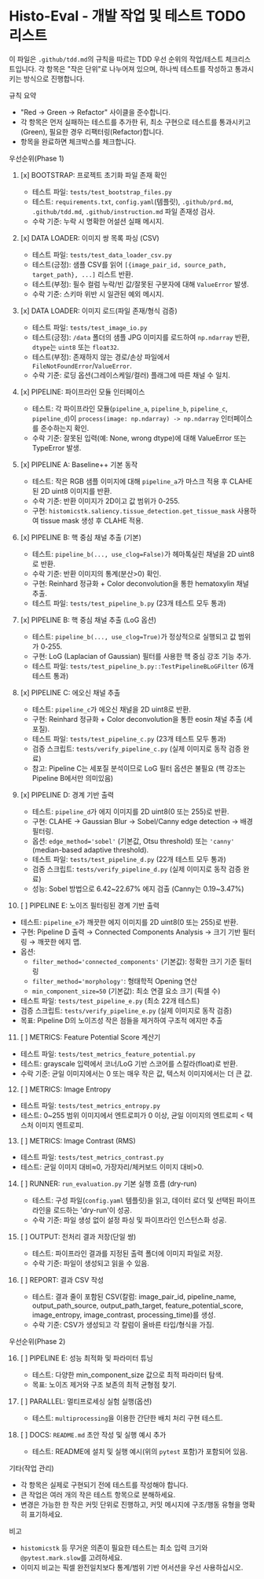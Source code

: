 
# Histo-Eval - 개발 작업 및 테스트 TODO 리스트

이 파일은 `.github/tdd.md`의 규칙을 따르는 TDD 우선 순위의 작업/테스트 체크리스트입니다. 각 항목은 "작은 단위"로 나누어져 있으며, 하나씩 테스트를 작성하고 통과시키는 방식으로 진행합니다.

규칙 요약

- "Red → Green → Refactor" 사이클을 준수합니다.
- 각 항목은 먼저 실패하는 테스트를 추가한 뒤, 최소 구현으로 테스트를 통과시키고(Green), 필요한 경우 리팩터링(Refactor)합니다.
- 항목을 완료하면 체크박스를 체크합니다.

우선순위(Phase 1)

1. [x] BOOTSTRAP: 프로젝트 초기화 파일 존재 확인
   - 테스트 파일: `tests/test_bootstrap_files.py`
   - 테스트: `requirements.txt`, `config.yaml`(템플릿), `.github/prd.md`, `.github/tdd.md`, `.github/instruction.md` 파일 존재성 검사.
   - 수락 기준: 누락 시 명확한 어설션 실패 메시지.

2. [x] DATA LOADER: 이미지 쌍 목록 파싱 (CSV)
   - 테스트 파일: `tests/test_data_loader_csv.py`
   - 테스트(긍정): 샘플 CSV를 읽어 `[{image_pair_id, source_path, target_path}, ...]` 리스트 반환.
   - 테스트(부정): 필수 컬럼 누락/빈 값/잘못된 구분자에 대해 `ValueError` 발생.
   - 수락 기준: 스키마 위반 시 일관된 예외 메시지.

3. [x] DATA LOADER: 이미지 로드(파일 존재/형식 검증)
   - 테스트 파일: `tests/test_image_io.py`
   - 테스트(긍정): `/data` 폴더의 샘플 JPG 이미지를 로드하여 `np.ndarray` 반환, `dtype`는 `uint8` 또는 `float32`.
   - 테스트(부정): 존재하지 않는 경로/손상 파일에서 `FileNotFoundError`/`ValueError`.
   - 수락 기준: 로딩 옵션(그레이스케일/컬러) 플래그에 따른 채널 수 일치.

4. [x] PIPELINE: 파이프라인 모듈 인터페이스
   - 테스트: 각 파이프라인 모듈(`pipeline_a`, `pipeline_b`, `pipeline_c`, `pipeline_d`)이 `process(image: np.ndarray) -> np.ndarray` 인터페이스를 준수하는지 확인.
   - 수락 기준: 잘못된 입력(예: None, wrong dtype)에 대해 ValueError 또는 TypeError 발생.

5. [x] PIPELINE A: Baseline++ 기본 동작
   - 테스트: 작은 RGB 샘플 이미지에 대해 `pipeline_a`가 마스크 적용 후 CLAHE된 2D uint8 이미지를 반환.
   - 수락 기준: 반환 이미지가 2D이고 값 범위가 0-255.
   - 구현: `histomicstk.saliency.tissue_detection.get_tissue_mask` 사용하여 tissue mask 생성 후 CLAHE 적용.

6. [x] PIPELINE B: 핵 중심 채널 추출 (기본)
   - 테스트: `pipeline_b(..., use_clog=False)`가 헤마톡실린 채널을 2D uint8로 반환.
   - 수락 기준: 반환 이미지의 통계(분산>0) 확인.
   - 구현: Reinhard 정규화 + Color deconvolution을 통한 hematoxylin 채널 추출.
   - 테스트 파일: `tests/test_pipeline_b.py` (23개 테스트 모두 통과)

7. [x] PIPELINE B: 핵 중심 채널 추출 (LoG 옵션)
   - 테스트: `pipeline_b(..., use_clog=True)`가 정상적으로 실행되고 값 범위가 0-255.
   - 구현: LoG (Laplacian of Gaussian) 필터를 사용한 핵 중심 강조 기능 추가.
   - 테스트 파일: `tests/test_pipeline_b.py::TestPipelineBLoGFilter` (6개 테스트 통과)

8. [x] PIPELINE C: 에오신 채널 추출
   - 테스트: `pipeline_c`가 에오신 채널을 2D uint8로 반환.
   - 구현: Reinhard 정규화 + Color deconvolution을 통한 eosin 채널 추출 (세포질).
   - 테스트 파일: `tests/test_pipeline_c.py` (23개 테스트 모두 통과)
   - 검증 스크립트: `tests/verify_pipeline_c.py` (실제 이미지로 동작 검증 완료)
   - 참고: Pipeline C는 세포질 분석이므로 LoG 필터 옵션은 불필요 (핵 강조는 Pipeline B에서만 의미있음)

9. [x] PIPELINE D: 경계 기반 출력
   - 테스트: `pipeline_d`가 에지 이미지를 2D uint8(0 또는 255)로 반환.
   - 구현: CLAHE → Gaussian Blur → Sobel/Canny edge detection → 배경 필터링.
   - 옵션: `edge_method='sobel'` (기본값, Otsu threshold) 또는 `'canny'` (median-based adaptive threshold).
   - 테스트 파일: `tests/test_pipeline_d.py` (22개 테스트 모두 통과)
   - 검증 스크립트: `tests/verify_pipeline_d.py` (실제 이미지로 동작 검증 완료)
   - 성능: Sobel 방법으로 6.42~22.67% 에지 검출 (Canny는 0.19~3.47%)

10. [ ] PIPELINE E: 노이즈 필터링된 경계 기반 출력
   - 테스트: `pipeline_e`가 깨끗한 에지 이미지를 2D uint8(0 또는 255)로 반환.
   - 구현: Pipeline D 출력 → Connected Components Analysis → 크기 기반 필터링 → 깨끗한 에지 맵.
   - 옵션: 
     - `filter_method='connected_components'` (기본값): 정확한 크기 기준 필터링
     - `filter_method='morphology'`: 형태학적 Opening 연산
     - `min_component_size=50` (기본값): 최소 연결 요소 크기 (픽셀 수)
   - 테스트 파일: `tests/test_pipeline_e.py` (최소 22개 테스트)
   - 검증 스크립트: `tests/verify_pipeline_e.py` (실제 이미지로 동작 검증)
   - 목표: Pipeline D의 노이즈성 작은 점들을 제거하여 구조적 에지만 추출

11. [ ] METRICS: Feature Potential Score 계산기
   - 테스트 파일: `tests/test_metrics_feature_potential.py`
   - 테스트: grayscale 입력에서 코너/LoG 기반 스코어를 스칼라(float)로 반환.
   - 수락 기준: 균일 이미지에서는 0 또는 매우 작은 값, 텍스처 이미지에서는 더 큰 값.

12. [ ] METRICS: Image Entropy
   - 테스트 파일: `tests/test_metrics_entropy.py`
   - 테스트: 0~255 범위 이미지에서 엔트로피가 0 이상, 균일 이미지의 엔트로피 < 텍스처 이미지 엔트로피.

13. [ ] METRICS: Image Contrast (RMS)
   - 테스트 파일: `tests/test_metrics_contrast.py`
   - 테스트: 균일 이미지 대비≈0, 가장자리/체커보드 이미지 대비>0.

14. [ ] RUNNER: `run_evaluation.py` 기본 실행 흐름 (dry-run)
	- 테스트: 구성 파일(`config.yaml` 템플릿)을 읽고, 데이터 로더 및 선택된 파이프라인을 로드하는 'dry-run'이 성공.
	- 수락 기준: 파일 생성 없이 설정 파싱 및 파이프라인 인스턴스화 성공.

14. [ ] OUTPUT: 전처리 결과 저장(단일 쌍)
	- 테스트: 파이프라인 결과를 지정된 출력 폴더에 이미지 파일로 저장.
	- 수락 기준: 파일이 생성되고 읽을 수 있음.

15. [ ] REPORT: 결과 CSV 작성
	- 테스트: 결과 줄이 포함된 CSV(칼럼: image_pair_id, pipeline_name, output_path_source, output_path_target, feature_potential_score, image_entropy, image_contrast, processing_time)를 생성.
	- 수락 기준: CSV가 생성되고 각 칼럼이 올바른 타입/형식을 가짐.

우선순위(Phase 2)

16. [ ] PIPELINE E: 성능 최적화 및 파라미터 튜닝
	- 테스트: 다양한 min_component_size 값으로 최적 파라미터 탐색.
	- 목표: 노이즈 제거와 구조 보존의 최적 균형점 찾기.

17. [ ] PARALLEL: 멀티프로세싱 실험 실행(옵션)
	- 테스트: `multiprocessing`을 이용한 간단한 배치 처리 구현 테스트.

18. [ ] DOCS: `README.md` 초안 작성 및 실행 예시 추가
	- 테스트: README에 설치 및 실행 예시(위의 `pytest` 포함)가 포함되어 있음.

기타(작업 관리)

- 각 항목은 실제로 구현되기 전에 테스트를 작성해야 합니다.
- 큰 작업은 여러 개의 작은 테스트 항목으로 분해하세요.
- 변경은 가능한 한 작은 커밋 단위로 진행하고, 커밋 메시지에 구조/행동 유형을 명확히 표기하세요.

비고

- `histomicstk` 등 무거운 의존이 필요한 테스트는 최소 입력 크기와 `@pytest.mark.slow`를 고려하세요.
- 이미지 비교는 픽셀 완전일치보다 통계/범위 기반 어서션을 우선 사용하십시오.
